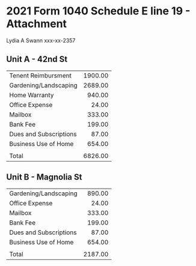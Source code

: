 2021 Form 1040 Schedule E line 19 - Attachment
==============================================

Lydia A Swann
xxx-xx-2357


Unit A - 42nd St
----------------

|                            |           |
| ----------------------     | ---------:|     
| Tenent Reimbursment	     |	1900.00  |
| Gardening/Landscaping	     |	2689.00  |
| Home Warranty		     |	 940.00  |
| Office Expense	     |	  24.00  |
| Mailbox		     |	 333.00  |
| Bank Fee		     |	 199.00  |
| Dues and Subscriptions     |	  87.00  |
| Business Use of Home	     |	 654.00  |
|                            |           |                                          
| Total	                     |	6826.00  |


Unit B - Magnolia St
--------------------

|                            |           |                    
| -------------------------- | ---------:| 
| Gardening/Landscaping	     |	 890.00  |
| Office Expense	     |	  24.00  |
| Mailbox		     |	 333.00  |
| Bank Fee		     |	 199.00  |
| Dues and Subscriptions     |	  87.00  |
| Business Use of Home	     |	 654.00  |
|                            |           |
| Total			     |	2187.00  | 

